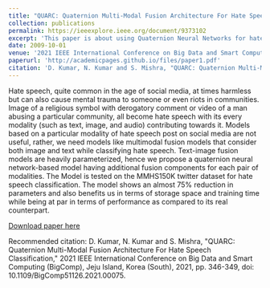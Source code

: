 ```yaml
---
title: "QUARC: Quaternion Multi-Modal Fusion Architecture For Hate Speech Classification"
collection: publications
permalink: https://ieeexplore.ieee.org/document/9373102
excerpt: 'This paper is about using Quaternion Neural Networks for hate speech classification using multi-modal data.'
date: 2009-10-01
venue: '2021 IEEE International Conference on Big Data and Smart Computing (BigComp)'
paperurl: 'http://academicpages.github.io/files/paper1.pdf'
citation: 'D. Kumar, N. Kumar and S. Mishra, "QUARC: Quaternion Multi-Modal Fusion Architecture For Hate Speech Classification," 2021 IEEE International Conference on Big Data and Smart Computing (BigComp), Jeju Island, Korea (South), 2021, pp. 346-349, doi: 10.1109/BigComp51126.2021.00075.'
---
```

Hate speech, quite common in the age of social media, at times harmless but can also cause mental trauma to someone or even riots in communities. Image of a religious symbol with derogatory comment or video of a man abusing a particular community, all become hate speech with its every modality (such as text, image, and audio) contributing towards it. Models based on a particular modality of hate speech post on social media are not useful, rather, we need models like multimodal fusion models that consider both image and text while classifying hate speech. Text-image fusion models are heavily parameterized, hence we propose a quaternion neural network-based model having additional fusion components for each pair of modalities. The Model is tested on the MMHS150K twitter dataset for hate speech classification. The model shows an almost 75% reduction in parameters and also benefits us in terms of storage space and training time while being at par in terms of performance as compared to its real counterpart.

[Download paper here](https://arxiv.org/pdf/2012.08312)

Recommended citation: D. Kumar, N. Kumar and S. Mishra, "QUARC: Quaternion Multi-Modal Fusion Architecture For Hate Speech Classification," 2021 IEEE International Conference on Big Data and Smart Computing (BigComp), Jeju Island, Korea (South), 2021, pp. 346-349, doi: 10.1109/BigComp51126.2021.00075.
